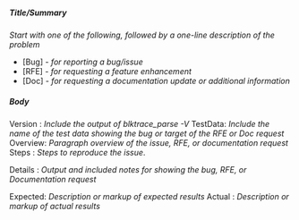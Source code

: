 
##### Title/Summary
*Start with one of the following, followed by a one-line description of the problem*
* [Bug] - *for reporting a bug/issue*
* [RFE] - *for requesting a feature enhancement*
* [Doc] - *for requesting a documentation update or additional information*

##### Body

Version : *Include the output of blktrace_parse -V*
TestData: *Include the name of the test data showing the bug or target of the RFE or Doc request*
Overview: *Paragraph overview of the issue, RFE, or documentation request*
Steps   : *Steps to reproduce the issue*.

Details : *Output and included notes for showing the bug, RFE, or Documentation request*

Expected: *Description or markup of expected results*
Actual  : *Description or markup of actual results*
